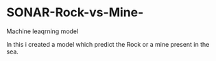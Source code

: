 # SONAR-Rock-vs-Mine-
Machine leaqrning model

In this i created a model which predict the Rock or a mine present in the sea.
